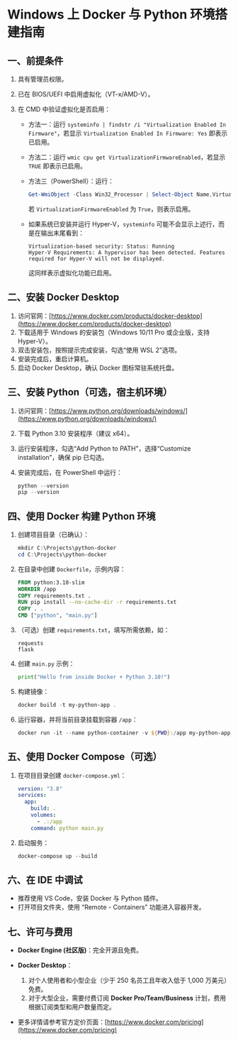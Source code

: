 # Windows 上 Docker 与 Python 环境搭建指南

## 一、前提条件

1. 具有管理员权限。
2. 已在 BIOS/UEFI 中启用虚拟化（VT-x/AMD-V）。
3. 在 CMD 中验证虚拟化是否启用：

   * 方法一：运行 `systeminfo | findstr /i "Virtualization Enabled In Firmware"`，若显示 `Virtualization Enabled In Firmware: Yes` 即表示已启用。
   * 方法二：运行 `wmic cpu get VirtualizationFirmwareEnabled`，若显示 `TRUE` 即表示已启用。
   * 方法三（PowerShell）：运行：

     ```powershell
     Get-WmiObject -Class Win32_Processor | Select-Object Name,VirtualizationFirmwareEnabled
     ```

     若 `VirtualizationFirmwareEnabled` 为 `True`，则表示启用。
   * 如果系统已安装并运行 Hyper-V，`systeminfo` 可能不会显示上述行，而是在输出末尾看到：

     ```
     Virtualization-based security: Status: Running
     Hyper-V Requirements: A hypervisor has been detected. Features required for Hyper-V will not be displayed.
     ```

     这同样表示虚拟化功能已启用。

## 二、安装 Docker Desktop

1. 访问官网：[https://www.docker.com/products/docker-desktop](https://www.docker.com/products/docker-desktop)
2. 下载适用于 Windows 的安装包（Windows 10/11 Pro 或企业版，支持 Hyper-V）。
3. 双击安装包，按照提示完成安装，勾选“使用 WSL 2”选项。
4. 安装完成后，重启计算机。
5. 启动 Docker Desktop，确认 Docker 图标常驻系统托盘。

## 三、安装 Python（可选，宿主机环境）

1. 访问官网：[https://www.python.org/downloads/windows/](https://www.python.org/downloads/windows/)
2. 下载 Python 3.10 安装程序（建议 x64）。
3. 运行安装程序，勾选“Add Python to PATH”，选择“Customize installation”，确保 pip 已勾选。
4. 安装完成后，在 PowerShell 中运行：

   ```powershell
   python --version
   pip --version
   ```

## 四、使用 Docker 构建 Python 环境

1. 创建项目目录（已确认）：

   ```powershell
   mkdir C:\Projects\python-docker
   cd C:\Projects\python-docker
   ```
2. 在目录中创建 `Dockerfile`，示例内容：

   ```dockerfile
   FROM python:3.10-slim
   WORKDIR /app
   COPY requirements.txt .
   RUN pip install --no-cache-dir -r requirements.txt
   COPY . .
   CMD ["python", "main.py"]
   ```
3. （可选）创建 `requirements.txt`，填写所需依赖，如：

   ```text
   requests
   flask
   ```
4. 创建 `main.py` 示例：

   ```python
   print("Hello from inside Docker + Python 3.10!")
   ```
5. 构建镜像：

   ```powershell
   docker build -t my-python-app .
   ```
6. 运行容器，并将当前目录挂载到容器 `/app`：

   ```powershell
   docker run -it --name python-container -v ${PWD}:/app my-python-app
   ```

## 五、使用 Docker Compose（可选）

1. 在项目目录创建 `docker-compose.yml`：

   ```yaml
   version: "3.8"
   services:
     app:
       build: .
       volumes:
         - .:/app
       command: python main.py
   ```
2. 启动服务：

   ```powershell
   docker-compose up --build
   ```

## 六、在 IDE 中调试

* 推荐使用 VS Code，安装 Docker 与 Python 插件。
* 打开项目文件夹，使用 “Remote - Containers” 功能进入容器开发。

## 七、许可与费用

* **Docker Engine (社区版)**：完全开源且免费。
* **Docker Desktop**：

  1. 对个人使用者和小型企业（少于 250 名员工且年收入低于 1,000 万美元）免费。
  2. 对于大型企业，需要付费订阅 **Docker Pro/Team/Business** 计划，费用根据订阅类型和用户数量而定。
* 更多详情请参考官方定价页面：[https://www.docker.com/pricing](https://www.docker.com/pricing)
